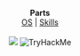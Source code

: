 
<p align="center">
  <b>Parts</b><br>
  <a href="#OS">OS</a>  |  
  <a href="#skills">Skills</a>
  <br><br>
  <img src="https://media.giphy.com/media/xUPGGDNsLvqsBOhuU0/giphy.gif">

  <img src="https://tryhackme-badges.s3.amazonaws.com/Mathisss.png" alt="TryHackMe">

</p>
